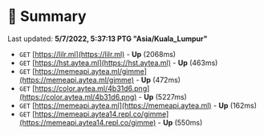 # 📖 Summary
Last updated: **5/7/2022, 5:37:13 PTG "Asia/Kuala_Lumpur"**

- `GET` [https://lilr.ml](https://lilr.ml) - **Up** (2068ms)
- `GET` [https://hst.aytea.ml](https://hst.aytea.ml) - **Up** (463ms)
- `GET` [https://memeapi.aytea.ml/gimme](https://memeapi.aytea.ml/gimme) - **Up** (472ms)
- `GET` [https://color.aytea.ml/4b31d6.png](https://color.aytea.ml/4b31d6.png) - **Up** (5227ms)
- `GET` [https://memeapi.aytea.ml](https://memeapi.aytea.ml) - **Up** (162ms)
- `GET` [https://memeapi.aytea14.repl.co/gimme](https://memeapi.aytea14.repl.co/gimme) - **Up** (550ms)
